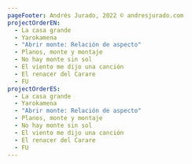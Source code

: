 ```yaml
---
pageFooter: Andrés Jurado, 2022 © andresjurado.com
projectOrderEN:
  - La casa grande
  - Yarokamena
  - "Abrir monte: Relación de aspecto"
  - Planos, monte y montaje
  - No hay monte sin sol
  - El viento me dijo una canción
  - El renacer del Carare
  - FU
projectOrderES:
  - La casa grande
  - Yarokamena
  - "Abrir monte: Relación de aspecto"
  - Planos, monte y montaje
  - No hay monte sin sol
  - El viento me dijo una canción
  - El renacer del Carare
  - FU
---
```

